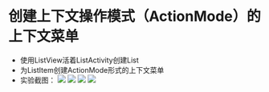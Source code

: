 # 创建上下文操作模式（ActionMode）的上下文菜单
* 使用ListView活着ListActivity创建List
* 为ListItem创建ActionMode形式的上下文菜单
* 实验截图：
![](https://github.com/sueword/AndroidStudioProjects/blob/master/screenshot/ActionMode1.png)
![](https://github.com/sueword/AndroidStudioProjects/blob/master/screenshot/ActionMode2.png)
![](https://github.com/sueword/AndroidStudioProjects/blob/master/screenshot/ActionMode3.png)
![](https://github.com/sueword/AndroidStudioProjects/blob/master/screenshot/ActionMode4.png)